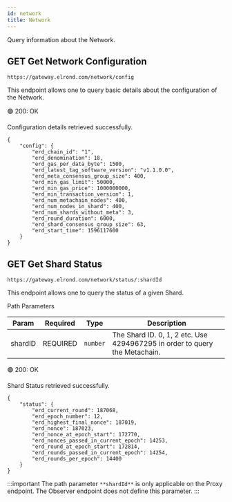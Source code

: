 ```yaml
---
id: network
title: Network
---
```


Query information about the Network.

## <span class="badge badge-primary">GET</span> **Get Network Configuration**

`https://gateway.elrond.com/network/config`

This endpoint allows one to query basic details about the configuration of the Network.

<!--DOCUSAURUS_CODE_TABS-->

<!--Request-->

<!--Response-->

🟢 200: OK

Configuration details retrieved successfully.

```
{
    "config": {
        "erd_chain_id": "1",
        "erd_denomination": 18,
        "erd_gas_per_data_byte": 1500,
        "erd_latest_tag_software_version": "v1.1.0.0",
        "erd_meta_consensus_group_size": 400,
        "erd_min_gas_limit": 50000,
        "erd_min_gas_price": 1000000000,
        "erd_min_transaction_version": 1,
        "erd_num_metachain_nodes": 400,
        "erd_num_nodes_in_shard": 400,
        "erd_num_shards_without_meta": 3,
        "erd_round_duration": 6000,
        "erd_shard_consensus_group_size": 63,
        "erd_start_time": 1596117600
    }
}
```

<!--END_DOCUSAURUS_CODE_TABS-->

## <span class="badge badge-primary">GET</span> **Get Shard Status**

`https://gateway.elrond.com/network/status/:shardId`

This endpoint allows one to query the status of a given Shard.

<!--DOCUSAURUS_CODE_TABS-->

<!--Request-->

Path Parameters

| Param         | Required                                  | Type     | Description           |
| ------------- | ----------------------------------------- | -------- | --------------------- |
| shardID | <span class="text-danger">REQUIRED</span> | `number` | The Shard ID. 0, 1, 2 etc. Use 4294967295 in order to query the Metachain. |

<!--Response-->

🟢 200: OK

Shard Status retrieved successfully.

```
{
    "status": {
        "erd_current_round": 187068,
        "erd_epoch_number": 12,
        "erd_highest_final_nonce": 187019,
        "erd_nonce": 187023,
        "erd_nonce_at_epoch_start": 172770,
        "erd_nonces_passed_in_current_epoch": 14253,
        "erd_round_at_epoch_start": 172814,
        "erd_rounds_passed_in_current_epoch": 14254,
        "erd_rounds_per_epoch": 14400
    }
}
```

<!--END_DOCUSAURUS_CODE_TABS-->

:::important
The path parameter `**shardId**` is only applicable on the Proxy endpoint. The Observer endpoint does not define this parameter.
:::